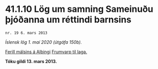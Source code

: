 # 41.1.10 Lög um samning Sameinuðu þjóðanna um réttindi barnsins

`nr. 19 6. mars 2013`

_Íslensk lög 1. maí 2020 (útgáfa 150b)._

[Ferill málsins á Alþingi](https://www.althingi.is/thingstorf/thingmalalistar-eftir-thingum/ferill/?ltg=141&mnr=155)
[Frumvarp til laga.](https://www.althingi.is/altext/141/s/0155.html)

**Tóku gildi 13. mars 2013.**

